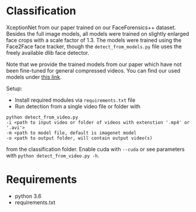 # Classification

XceptionNet from our paper trained on our FaceForensics++ dataset. Besides the full image models, all models were trained on slightly enlarged face crops with a scale factor of 1.3.
The models were trained using the Face2Face face tracker, though the `detect_from_models.py` file uses the freely available dlib face detector.

Note that we provide the trained models from our paper which have not been fine-tuned for general compressed videos. You can find our used models under [this link](http://kaldir.vc.in.tum.de:/FaceForensics/models/faceforensics++_models.zip).   

Setup:
- Install required modules via `requirements.txt` file
- Run detection from a single video file or folder with
```shell
python detect_from_video.py
-i <path to input video or folder of videos with extenstion '.mp4' or '.avi'>
-m <path to model file, default is imagenet model
-o <path to output folder, will contain output video(s)
```  
from the classification folder. Enable cuda with ```--cuda```  or see parameters with ```python detect_from_video.py -h```.



# Requirements

- python 3.6
- requirements.txt
